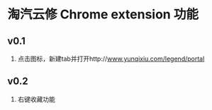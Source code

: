 # 淘汽云修 Chrome extension 功能

## v0.1

1. 点击图标，新建tab并打开http://www.yunqixiu.com/legend/portal

## v0.2

1. 右键收藏功能